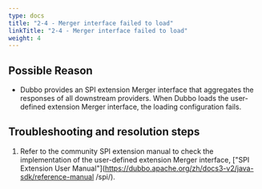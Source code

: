 ```yaml
---
type: docs
title: "2-4 - Merger interface failed to load"
linkTitle: "2-4 - Merger interface failed to load"
weight: 4
---
```


## Possible Reason

* Dubbo provides an SPI extension Merger interface that aggregates the responses of all downstream providers. When Dubbo loads the user-defined extension Merger interface, the loading configuration fails.

## Troubleshooting and resolution steps
1. Refer to the community SPI extension manual to check the implementation of the user-defined extension Merger interface, ["SPI Extension User Manual"](https://dubbo.apache.org/zh/docs3-v2/java-sdk/reference-manual /spi/).



<p style="margin-top: 3rem;"> </p>